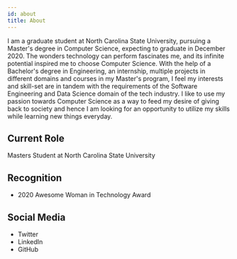 ```yaml
---
id: about
title: About
---
```


I am a graduate student at North Carolina State University, pursuing a Master's degree in Computer Science, expecting to graduate in December 2020. The wonders technology can perform fascinates me, and its infinite potential inspired me to choose Computer Science. With the help of a Bachelor's degree in Engineering, an internship, multiple projects in different domains and courses in my Master's program, I feel my interests and skill-set are in tandem with the requirements of the Software Engineering and Data Science domain of the tech industry. I like to use my passion towards Computer Science as a way to feed my desire of giving back to society and hence I am looking for an opportunity to utilize my skills while learning new things everyday. 


## Current Role

Masters Student at North Carolina State University

## Recognition

- 2020 Awesome Woman in Technology Award

## Social Media

- Twitter
- LinkedIn
- GitHub
